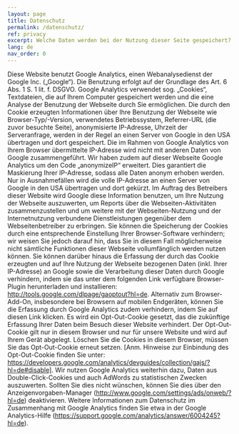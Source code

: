 ```yaml
---
layout: page
title: Datenschutz
permalink: /datenschutz/
ref: privacy
excerpt: Welche Daten werden bei der Nutzung dieser Seite gespeichert?
lang: de
nav_order: 0
---
```


Diese Website benutzt Google Analytics, einen Webanalysedienst der Google Inc. („Google“). Die Benutzung erfolgt auf der Grundlage des Art. 6 Abs. 1 S. 1 lit. f. DSGVO. Google Analytics verwendet sog. „Cookies“, Textdateien, die auf Ihrem Computer gespeichert werden und die eine Analyse der Benutzung der Webseite durch Sie ermöglichen. Die durch den Cookie erzeugten Informationen über Ihre Benutzung der Webseite wie Browser-Typ/-Version, verwendetes Betriebssystem, Referrer-URL (die zuvor besuchte Seite), anonymisierte IP-Adresse, Uhrzeit der Serveranfrage, werden in der Regel an einen Server von Google in den USA übertragen und dort gespeichert. Die im Rahmen von Google Analytics von Ihrem Browser übermittelte IP-Adresse wird nicht mit anderen Daten von Google zusammengeführt. Wir haben zudem auf dieser Webseite Google Analytics um den Code „anonymizeIP“ erweitert. Dies garantiert die Maskierung Ihrer IP-Adresse, sodass alle Daten anonym erhoben werden. Nur in Ausnahmefällen wird die volle IP-Adresse an einen Server von Google in den USA übertragen und dort gekürzt. Im Auftrag des Betreibers dieser Website wird Google diese Information benutzen, um Ihre Nutzung der Webseite auszuwerten, um Reports über die Webseiten-Aktivitäten zusammenzustellen und um weitere mit der Webseiten-Nutzung und der Internetnutzung verbundene Dienstleistungen gegenüber dem Webseitenbetreiber zu erbringen. Sie können die Speicherung der Cookies durch eine entsprechende Einstellung Ihrer Browser-Software verhindern; wir weisen Sie jedoch darauf hin, dass Sie in diesem Fall möglicherweise nicht sämtliche Funktionen dieser Webseite vollumfänglich werden nutzen können. Sie können darüber hinaus die Erfassung der durch das Cookie erzeugten und auf Ihre Nutzung der Webseite bezogenen Daten (inkl. Ihrer IP-Adresse) an Google sowie die Verarbeitung dieser Daten durch Google verhindern, indem sie das unter dem folgenden Link verfügbare Browser-Plugin herunterladen und installieren: http://tools.google.com/dlpage/gaoptout?hl=de. Alternativ zum Browser-Add-On, insbesondere bei Browsern auf mobilen Endgeräten, können Sie die Erfassung durch Google Analytics zudem verhindern, indem Sie auf diesen Link klicken. Es wird ein Opt-Out-Cookie gesetzt, das die zukünftige Erfassung Ihrer Daten beim Besuch dieser Website verhindert. Der Opt-Out-Cookie gilt nur in diesem Browser und nur für unsere Website und wird auf Ihrem Gerät abgelegt. Löschen Sie die Cookies in diesem Browser, müssen Sie das Opt-Out-Cookie erneut setzen. [Anm. Hinweise zur Einbindung des Opt-Out-Cookie finden Sie unter: https://developers.google.com/analytics/devguides/collection/gajs/?hl=de#disable]. Wir nutzen Google Analytics weiterhin dazu, Daten aus Double-Click-Cookies und auch AdWords zu statistischen Zwecken auszuwerten. Sollten Sie dies nicht wünschen, können Sie dies über den Anzeigenvorgaben-Manager (http://www.google.com/settings/ads/onweb/?hl=de) deaktivieren. Weitere Informationen zum Datenschutz im Zusammenhang mit Google Analytics finden Sie etwa in der Google Analytics-Hilfe (https://support.google.com/analytics/answer/6004245?hl=de). 



